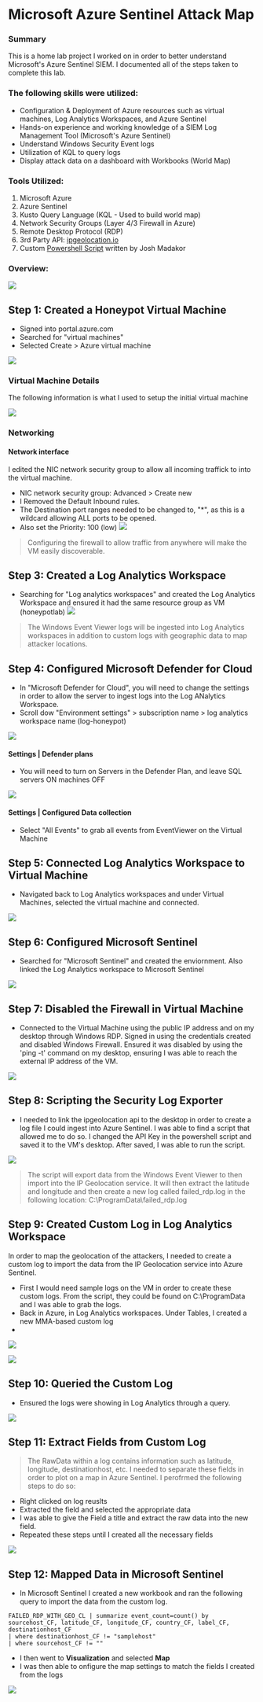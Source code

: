 # Microsoft Azure Sentinel Attack Map

### Summary
This is a home lab project I worked on in order to better understand Microsoft's Azure Sentinel SIEM. I documented all of the steps taken to complete this lab.

### The following skills were utilized:
- Configuration & Deployment of Azure resources such as virtual machines, Log Analytics Workspaces, and Azure Sentinel
- Hands-on experience and working knowledge of a SIEM Log Management Tool (Microsoft's Azure Sentinel)
- Understand Windows Security Event logs
- Utilization of KQL to query logs
- Display attack data on a dashboard with Workbooks (World Map)

### Tools Utilized:

1. Microsoft Azure
2. Azure Sentinel
3. Kusto Query Language (KQL - Used to build world map)
4. Network Security Groups (Layer 4/3 Firewall in Azure)
5. Remote Desktop Protocol (RDP)
6. 3rd Party API: [ipgeolocation.io](https://ipgeolocation.io/)
7. Custom [Powershell Script](https://github.com/joshmadakor1/Sentinel-Lab/blob/main/Custom_Security_Log_Exporter.ps1) written by Josh Madakor



### Overview:
![](images/SIEM%20Lab.png)

## Step 1: Created a Honeypot Virtual Machine
- Signed into portal.azure.com
- Searched for "virtual machines" 
- Selected Create > Azure virtual machine

![](images/create_azure_vm.png)

### Virtual Machine Details
The following information is what I used to setup the initial virtual machine

![](images/vm1.png)

### Networking
#### Network interface
I edited the NIC network security group to allow all incoming traffick to into the virtual machine. 
- NIC network security group: Advanced > Create new
- I Removed the Default Inbound rules. 
- The Destination port ranges needed to be changed to, "*", as this is a wildcard allowing ALL ports to be opened.
- Also set the Priority: 100 (low)
![](images/network_sec_grp.png)

> Configuring the firewall to allow traffic from anywhere will make the VM easily discoverable.

## Step 3: Created a Log Analytics Workspace
- Searching for "Log analytics workspaces" and created the Log Analytics Workspace and ensured it had the same resource group as VM (honeypotlab)
![](images/log_an_wrk.png)

> The Windows Event Viewer logs will be ingested into Log Analytics workspaces in addition to custom logs with geographic data to map attacker locations.

## Step 4: Configured Microsoft Defender for Cloud
- In "Microsoft Defender for Cloud", you will need to change the settings in order to allow the server to ingest logs into the Log ANalytics Workspace.
- Scroll dow "Environment settings" > subscription name > log analytics workspace name (log-honeypot)

![](images/mcrsft_dfndr.png)

#### Settings | Defender plans
- You will need to turn on Servers in the Defender Plan, and leave SQL servers ON machines OFF 

![](images/defender_plans.png)

#### Settings | Configured Data collection
- Select "All Events" to grab all events from EventViewer on the Virtual Machine

## Step 5: Connected Log Analytics Workspace to Virtual Machine
- Navigated back to Log Analytics workspaces and under Virtual Machines, selected the virtual machine and connected.

![](images/log_an_vm_connect.png)

## Step 6: Configured Microsoft Sentinel
- Searched for "Microsoft Sentinel" and created the enviornment. Also linked the Log Analytics workspace to Microsoft Sentinel

![](images/sentinel_log.png)

## Step 7: Disabled the Firewall in Virtual Machine
- Connected to the Virtual Machine using the public IP address and on my desktop through Windows RDP. Signed in using the credentials created and disabled Windows Firewall. Ensured it was disabled by using the 'ping -t' command on my desktop, ensuring I was able to reach the external IP address of the VM.

![](images/defender_off.png)

## Step 8: Scripting the Security Log Exporter
- I needed to link the ipgeolocation api to the desktop in order to create a log file I could ingest into Azure Sentinel. I was able to find a script that allowed me to do so. I changed the API Key in the powershell script and saved it to the VM's desktop. After saved, I was able to run the script.

![](images/powershell_script.png)

> The script will export data from the Windows Event Viewer to then import into the IP Geolocation service. It will then extract the latitude and longitude and then create a new log called failed_rdp.log in the following location: C:\ProgramData\failed_rdp.log

## Step 9: Created Custom Log in Log Analytics Workspace
In order to map the geolocation of the attackers, I needed to create a custom log to import the data from the IP Geolocation service into Azure Sentinel.
- First I would need sample logs on the VM in order to create these custom logs. From the script, they could be found on C:\ProgramData and I was able to grab the logs.
- Back in Azure, in Log Analytics workspaces. Under Tables, I created a new MMA-based custom log
- 
![](images/MMA_Based_Logs.JPG)


![](images/custom_log.png)


## Step 10: Queried the Custom Log
- Ensured the logs were showing in Log Analytics through a query.

![](images/failed_rdp_with_geo.png)

## Step 11: Extract Fields from Custom Log 
> The RawData within a log contains information such as latitude, longitude, destinationhost, etc. I needed to separate these fields in order to plot on a map in Azure Sentinel. I perofrmed the following steps to do so:
- Right clicked on log reuslts
- Extracted the field and selected the appropriate data
- I was able to give the Field a title and extract the raw data into the new field.
- Repeated these steps until I created all the necessary fields

![](images/data_extraction.png)

## Step 12: Mapped Data in Microsoft Sentinel
- In Microsoft Sentinel I created a new workbook and ran the following query to import the data from the custom log.

```KQL
FAILED_RDP_WITH_GEO_CL | summarize event_count=count() by sourcehost_CF, latitude_CF, longitude_CF, country_CF, label_CF, destinationhost_CF
| where destinationhost_CF != "samplehost"
| where sourcehost_CF != ""
```

- I then went to **Visualization** and selected **Map**
- I was then able to onfigure the map settings to match the fields I created from the logs

![](images/failed_rdp_map.png)

